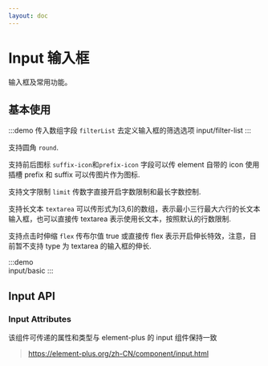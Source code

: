 ```yaml
---
layout: doc
---
```


# Input 输入框

输入框及常用功能。

## 基本使用

:::demo 传入数组字段 `filterList` 去定义输入框的筛选选项
input/filter-list
:::

支持圆角 `round`.

支持前后图标 `suffix-icon`和`prefix-icon` 字段可以传 element 自带的 icon 使用插槽 prefix 和 suffix 可以传图片作为图标.

支持文字限制 `limit` 传数字直接开启字数限制和最长字数控制.

支持长文本 `textarea` 可以传形式为[3,6]的数组，表示最小三行最大六行的长文本输入框，也可以直接传 textarea 表示使用长文本，按照默认的行数限制.

支持点击时伸缩 `flex` 传布尔值 true 或直接传 flex 表示开启伸长特效，注意，目前暂不支持 type 为 textarea 的输入框的伸长.

:::demo  
input/basic
:::

## Input API

### Input Attributes

该组件可传递的属性和类型与 element-plus 的 input 组件保持一致

> https://element-plus.org/zh-CN/component/input.html

